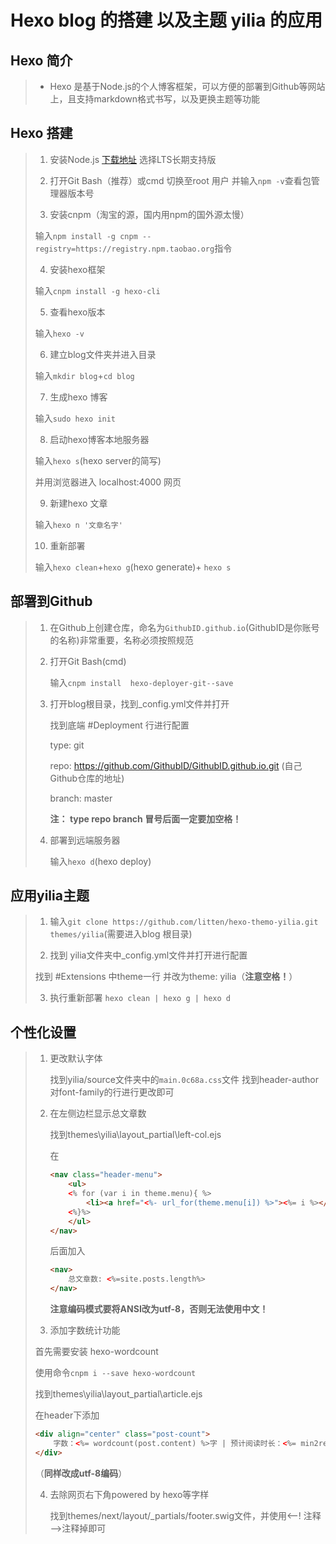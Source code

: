 # Hexo blog 的搭建 以及主题 yilia 的应用

## Hexo 简介

> * Hexo 是基于Node.js的个人博客框架，可以方便的部署到Github等网站上，且支持markdown格式书写，以及更换主题等功能

## Hexo 搭建

>1. 安装Node.js
>   [下载地址](nodejs.org) 选择LTS长期支持版
>
>2. 打开Git Bash（推荐）或cmd 切换至root 用户 并输入`npm -v`查看包管理器版本号
>
>3. 安装cnpm（淘宝的源，国内用npm的国外源太慢）
>
>   输入`npm install -g cnpm --registry=https://registry.npm.taobao.org`指令
>
>4. 安装hexo框架
>
>   输入`cnpm install -g hexo-cli`
>
>5. 查看hexo版本
>
>   输入`hexo -v`
>
>6. 建立blog文件夹并进入目录
>
>   输入`mkdir blog`+`cd blog`
>
>7. 生成hexo 博客
>
>   输入`sudo hexo init`
>
>8. 启动hexo博客本地服务器
>
>   输入`hexo s`(hexo server的简写)
>
>   并用浏览器进入 localhost:4000 网页
>
>9. 新建hexo 文章
>
>   输入`hexo n '文章名字'`
>
>10. 重新部署
>
>    输入`hexo clean`+`hexo g`(hexo generate)+ `hexo s`

## 部署到Github

> 1. 在Github上创建仓库，命名为`GithubID.github.io`(GithubID是你账号的名称)非常重要，名称必须按照规范
>
> 2. 打开Git Bash(cmd)
>
>    输入`cnpm install  hexo-deployer-git--save`
>
> 3. 打开blog根目录，找到_config.yml文件并打开
>
>    找到底端 #Deployment 行进行配置
>
>    type: git
>
>    repo: https://github.com/GithubID/GithubID.github.io.git (自己Github仓库的地址)
>
>    branch: master
>
>    **注： type repo branch 冒号后面一定要加空格！**
>
> 4. 部署到远端服务器
>
>    输入`hexo d`(hexo deploy)

## 应用yilia主题

>1. 输入`git clone https://github.com/litten/hexo-themo-yilia.git themes/yilia`(需要进入blog 根目录)
>
>2. 找到 yilia文件夹中_config.yml文件并打开进行配置
>
>   找到 #Extensions 中theme一行 并改为theme: yilia（**注意空格！**）
>
>3. 执行重新部署 `hexo clean | hexo g | hexo d`

## 个性化设置

> 1. 更改默认字体
>
>    找到yilia/source文件夹中的`main.0c68a.css`文件 找到header-author 对font-family的行进行更改即可
>
> 2. 在左侧边栏显示总文章数
>
>    找到themes\yilia\layout_partial\left-col.ejs
>
>    在
>
>    ```html
>    <nav class="header-menu">
>        <ul>
>        <% for (var i in theme.menu){ %>
>            <li><a href="<%- url_for(theme.menu[i]) %>"><%= i %></a></li>
>        <%}%>
>        </ul>
>    </nav>
>    ```
>
>    后面加入
>
>    ```html
>    <nav>
>        总文章数: <%=site.posts.length%>
>    </nav>
>    ```
>
>    **注意编码模式要将ANSI改为utf-8，否则无法使用中文！**
>
> 3.  添加字数统计功能
>
>    首先需要安装 hexo-wordcount
>
>    使用命令`cnpm i --save hexo-wordcount`
>
>    找到themes\yilia\layout_partial\article.ejs
>
>    在header下添加
>
>    ``` html
>    <div align="center" class="post-count">
>        字数：<%= wordcount(post.content) %>字 | 预计阅读时长：<%= min2read(post.content) %>分钟
>    </div>
>    ```
>
>    （**同样改成utf-8编码**）
>
> 4. 去除网页右下角powered by hexo等字样
>
>    找到themes/next/layout/_partials/footer.swig文件，并使用<--! 注释 -->注释掉即可